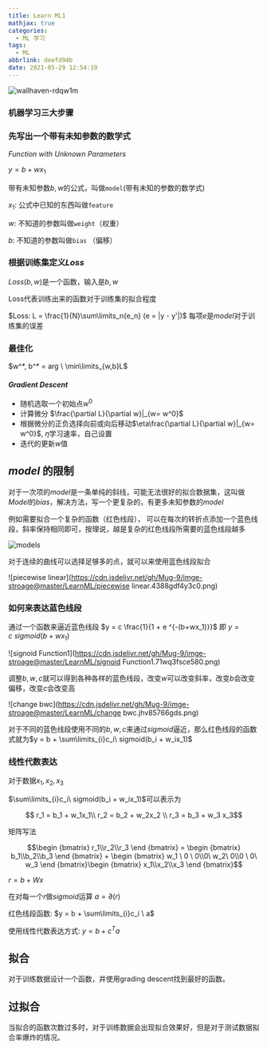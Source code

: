 ```yaml
---
title: Learn ML1
mathjax: true
categories:
  - ML 学习
tags:
  - ML
abbrlink: deefd94b
date: 2021-05-29 12:54:19
---
```


<meta name = "referrer" content = "no-referrer" />

![wallhaven-rdqw1m](https://cdn.jsdelivr.net/gh/Mug-9/imge-stroage@master/LearnML/wallhaven-rdqw1m.6e249wt5bss0.jpg)

<!-- less -->

### 机器学习三大步骤

### 先写出一个带有未知参数的数学式

$Function \ with \ Unknown \ Parameters$

$y = b + w x_1$ 

带有未知参数$b, w$的公式，叫做`model`(带有未知的参数的数学式)

$x_1:$ 公式中已知的东西叫做`feature`

$w:$ 不知道的参数叫做`weight`（权重）

$b:$ 不知道的参数叫做`bias` （偏移）

### 根据训练集定义$Loss$

$Loss(b,w)$是一个函数，输入是$b,w$

Loss代表训练出来的函数对于训练集的拟合程度

$Loss: L = \frac{1}{N}\sum\limits_n{e_n} (e = |y - y'|)$ 每项$e$是$model$对于训练集的误差

### 最佳化

$w^*, b^* = arg \  \min\limits_{w,b}L$

#### $Gradient\ Descent$

-  随机选取一个初始点$w^0$
-  计算微分 $\frac{\partial L}{\partial w}|_{w= w^0}$
-  根据微分的正负选择向前或向后移动$\eta\frac{\partial L}{\partial w}|_{w= w^0}$, $\eta$学习速率，自己设置
-  迭代的更新$w$值

## $model$ 的限制

对于一次项的$model$是一条单纯的斜线，可能无法很好的拟合数据集，这叫做$Model$的$bias$，解决方法，写一个更复杂的，有更多未知参数的$model$

例如需要拟合一个复杂的函数（红色线段）， 可以在每次的转折点添加一个蓝色线段，斜率保持相同即可，按理说，越是复杂的红色线段所需要的蓝色线段越多

![models](https://cdn.jsdelivr.net/gh/Mug-9/imge-stroage@master/LearnML/models.5chioa0bzcc0.png)

对于连续的曲线可以选择足够多的点，就可以来使用蓝色线段拟合

![piecewise linear](https://cdn.jsdelivr.net/gh/Mug-9/imge-stroage@master/LearnML/piecewise linear.4388gdf4y3c0.png)

### 如何来表达蓝色线段

通过一个函数来逼近蓝色线段 $y = c \frac{1}{1 + e ^{-(b+wx_1)}}$ 即 $y = c \ sigmoid (b + wx_1)$

![signoid Function1](https://cdn.jsdelivr.net/gh/Mug-9/imge-stroage@master/LearnML/signoid Function1.71wq3fsce580.png)

调整$b, w, c$就可以得到各种各样的蓝色线段，改变$w$可以改变斜率，改变$b$会改变偏移，改变$c$会改变高

![change bwc](https://cdn.jsdelivr.net/gh/Mug-9/imge-stroage@master/LearnML/change bwc.jhv85766gds.png)

对于不同的蓝色线段使用不同的$b,w,c$来通过$sigmoid$逼近，那么红色线段的函数式就为$y = b + \sum\limits_{i}c_i\ sigmoid(b_i  + w_ix_1)$

### 线性代数表达

对于数据$x_1, x_2, x_3$

$\sum\limits_{i}c_i\ sigmoid(b_i + w_ix_1)$可以表示为

$$ r_1 = b_1 + w_1x_1\\ r_2 = b_2 + w_2x_2 \\ r_3 = b_3 + w_3 x_3$$ 

矩阵写法

$$\begin {bmatrix} r_1\\r_2\\r_3 \end {bmatrix} = \begin {bmatrix} b_1\\b_2\\b_3 \end {bmatrix} + \begin {bmatrix} w_1 \ 0 \ 0\\0\ w_2\ 0\\0 \ 0\ w_3 \end {bmatrix}\begin {bmatrix} x_1\\x_2\\x_3 \end {bmatrix}$$

$r = b + Wx$

在对每一个$r$做$sigmoid$运算 $a = \partial(r)$

红色线段函数: $y = b + \sum\limits_{i}c_i \ a$

使用线性代数表达方式: $y = b + c^T a$

## 拟合

对于训练数据设计一个函数，并使用grading descent找到最好的函数。

## 过拟合

当拟合的函数次数过多时，对于训练数据会出现拟合效果好，但是对于测试数据拟合率爆炸的情况。